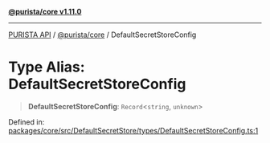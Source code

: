 [**@purista/core v1.11.0**](../README.md)

***

[PURISTA API](../../../packages.md) / [@purista/core](../README.md) / DefaultSecretStoreConfig

# Type Alias: DefaultSecretStoreConfig

> **DefaultSecretStoreConfig**: `Record`\<`string`, `unknown`\>

Defined in: [packages/core/src/DefaultSecretStore/types/DefaultSecretStoreConfig.ts:1](https://github.com/puristajs/purista/blob/master/packages/core/src/DefaultSecretStore/types/DefaultSecretStoreConfig.ts#L1)
